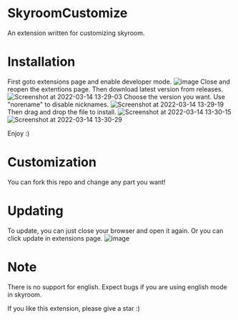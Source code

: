 # SkyroomCustomize
An extension written for customizing skyroom.

# Installation
First goto extensions page and enable developer mode.
![image](https://user-images.githubusercontent.com/75257508/157395370-23530587-318f-4c42-811b-6bf3c176f228.png)
Close and reopen the extentions page.
Then download latest version from releases.
![Screenshot at 2022-03-14 13-29-03](https://user-images.githubusercontent.com/75257508/158149897-7e6db647-7294-482c-b5b2-5d33e7512940.png)
Choose the version you want. Use "norename" to disable nicknames.
![Screenshot at 2022-03-14 13-29-19](https://user-images.githubusercontent.com/75257508/158150132-e953f404-d4c2-4039-963c-efaebe1967e5.png)
Then drag and drop the file to install.
![Screenshot at 2022-03-14 13-30-15](https://user-images.githubusercontent.com/75257508/158150244-970584fb-2022-4807-aba0-63f5be2b57ff.png)
![Screenshot at 2022-03-14 13-30-29](https://user-images.githubusercontent.com/75257508/158150272-a9092795-dd3a-4e5d-9ede-317dcb3e27cc.png)

Enjoy :)

# Customization
You can fork this repo and change any part you want!

# Updating
To update, you can just close your browser and open it again. Or you can click update in extensions page.
![image](https://user-images.githubusercontent.com/75257508/158329958-c1c799a3-c25a-4b31-bd86-c44a47c735c0.png)


# Note
There is no support for english. Expect bugs if you are using english mode in skyroom.

If you like this extension, please give a star :)
